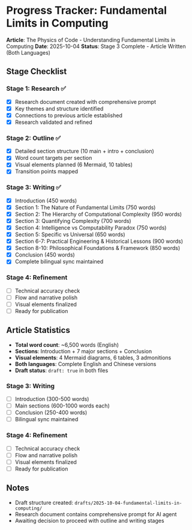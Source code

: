 # Progress Tracker: Fundamental Limits in Computing

**Article**: The Physics of Code - Understanding Fundamental Limits in Computing
**Date**: 2025-10-04
**Status**: Stage 3 Complete - Article Written (Both Languages)

## Stage Checklist

### Stage 1: Research ✅
- [x] Research document created with comprehensive prompt
- [x] Key themes and structure identified
- [x] Connections to previous article established
- [x] Research validated and refined

### Stage 2: Outline ✅
- [x] Detailed section structure (10 main + intro + conclusion)
- [x] Word count targets per section
- [x] Visual elements planned (6 Mermaid, 10 tables)
- [x] Transition points mapped

### Stage 3: Writing ✅
- [x] Introduction (450 words)
- [x] Section 1: The Nature of Fundamental Limits (750 words)
- [x] Section 2: The Hierarchy of Computational Complexity (950 words)
- [x] Section 3: Quantifying Complexity (700 words)
- [x] Section 4: Intelligence vs Computability Paradox (750 words)
- [x] Section 5: Specific vs Universal (650 words)
- [x] Section 6-7: Practical Engineering & Historical Lessons (900 words)
- [x] Section 8-10: Philosophical Foundations & Framework (850 words)
- [x] Conclusion (450 words)
- [x] Complete bilingual sync maintained

### Stage 4: Refinement
- [ ] Technical accuracy check
- [ ] Flow and narrative polish
- [ ] Visual elements finalized
- [ ] Ready for publication

## Article Statistics
- **Total word count**: ~6,500 words (English)
- **Sections**: Introduction + 7 major sections + Conclusion
- **Visual elements**: 4 Mermaid diagrams, 6 tables, 3 admonitions
- **Both languages**: Complete English and Chinese versions
- **Draft status**: `draft: true` in both files

### Stage 3: Writing
- [ ] Introduction (300-500 words)
- [ ] Main sections (600-1000 words each)
- [ ] Conclusion (250-400 words)
- [ ] Bilingual sync maintained

### Stage 4: Refinement
- [ ] Technical accuracy check
- [ ] Flow and narrative polish
- [ ] Visual elements finalized
- [ ] Ready for publication

## Notes
- Draft structure created: `drafts/2025-10-04-fundamental-limits-in-computing/`
- Research document contains comprehensive prompt for AI agent
- Awaiting decision to proceed with outline and writing stages
